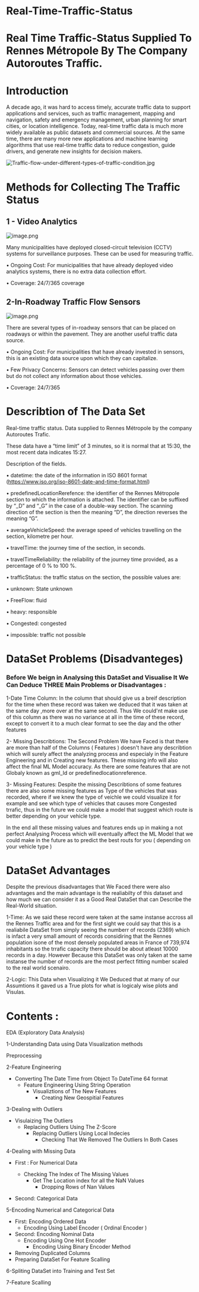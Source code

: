 # Real-Time-Traffic-Status
# Real Time Traffic-Status Supplied To Rennes Métropole By The Company Autoroutes Traffic.

#  Introduction

A decade ago, it was hard to access timely, accurate traffic data to support applications and services, such as traffic management, mapping and navigation, safety and emergency management, urban planning for smart cities, or location intelligence. Today, real-time traffic data is much more widely available as public datasets and commercial sources. At the same time, there are many more new applications and machine learning algorithms that use real-time traffic data to reduce congestion, guide drivers, and generate new insights for decision makers. 

![Traffic-flow-under-different-types-of-traffic-condition.jpg](card.jpg)

#  Methods for Collecting The Traffic Status

## 1 - Video Analytics 

![image.png](Video-Analytics_1_V1-3.png)

Many municipalities have deployed closed-circuit television (CCTV) systems for surveillance purposes. These can be used for measuring traffic.

•	Ongoing Cost: For municipalities that have already deployed video analytics systems, there is no extra data collection effort.

•	Coverage: 24/7/365 coverage

## 2-In-Roadway Traffic Flow Sensors

![image.png](attachment:image.png)

There are several types of in-roadway sensors that can be placed on roadways or within the pavement. They are another useful traffic data source.

•	Ongoing Cost: For municipalities that have already invested in sensors, this is an existing data source upon which they can capitalize.

•	Few Privacy Concerns: Sensors can detect vehicles passing over them but do not collect any information about those vehicles.

•	Coverage: 24/7/365

# Describtion of The Data Set

Real-time traffic status. Data supplied to Rennes Métropole by the company Autoroutes Trafic.

These data have a “time limit” of 3 minutes, so it is normal that at 15:30, the most recent data indicates 15:27.

Description of the fields.

•	datetime: the date of the information in ISO 8601 format (https://www.iso.org/iso-8601-date-and-time-format.html)

•	predefinedLocationRerefence: the identifier of the Rennes Métropole section to which the information is attached. The identifier can be suffixed by “_D” and “_G” in the case of a double-way section. The scanning direction of the section is then the meaning “D”, the direction reverses the meaning “G”.

•	averageVehicleSpeed: the average speed of vehicles travelling on the section, kilometre per hour.

•	travelTime: the journey time of the section, in seconds.

•	travelTimeReliability: the reliability of the journey time provided, as a percentage of 0 % to 100 %.

•	trafficStatus: the traffic status on the section, the possible values are:

•	unknown: State unknown

•	FreeFlow: fluid

•	heavy: responsible

•	Congested: congested

•	impossible: traffic not possible

# DataSet Problems (Disadvanteges)

### Before We beign in Analysing this DataSet and Visualise It We Can Deduce THREE Main Problems or Disadvantages :

1-Date Time Column: In the column that should give us a breif description for the time when these record was taken we deduced that it was taken at the same day ,more over at the same second. 
Thus We could'nt make use of this column as there was no variance at all in the time of these record, except to convert it to a much clear format to see the day and the other features

2- Missing Describtions: The Second Problem We have Faced is that there are more than half of the Columns ( Features ) doesn't have any describtion which will surely affect the analyzing process and especialy in the Feature Engineering and in Creating new features. These missing info will also affect the final ML Model accuracy. As there are some features that are not Globaly known as gml_Id or predefinedlocationreference.

3- Missing Features: Despite the missing Describtions of some features there are also some missing features as Type of the vehicles that was recorded, where if we knew the type of veichle we could visualize it for example and see which type of vehicles that causes more  Congested trrafic, thus in the future we could make a model that suggest which route is better depending on your vehicle type.

In the end all these missing values and features ends up in making a not perfect Analysing Process which will eventually affect the ML Model that we could make in the future as to predict the best routs for you ( depending on your vehicle type ) 

# DataSet Advantages

Despite the previous disadvantages that We Faced there were also advantages and the main advantage is the realiabilty of this dataset and how much we can consider it as a Good Real DataSet that can Describe the Real-World situation.

1-Time: As we said these record were taken at the same instanse accross all the Rennes Traffic area and for the first sight we could say that this is a realiabile DataSet from simply seeing the numberr of records (2369) which is infact a very small amount of records considiring that the Rennes population isone of the most densely populated areas in France of 739,974 inhabitants so the trrafic capacity there should be about atleast 10000 records in a day. However Because this DataSet was only taken at the same instanse the number of records are the most perfect fitting number scaled to the real world scenairo.

2-Logic: This Data when Visualizing it We Deduced that at many of our Assumtions it gaved us a True plots for what is logicaly wise plots and Visulas.  

#  Contents  :

  EDA (Exploratory Data Analysis)
  
1-Understanding Data using Data Visualization methods

  Preprocessing

2-Feature Engineering

   - Converting The Date Time from Object To DateTime 64 format
        - Feature Engineering Using String Operation
          - Visualiztions of The New Features
             - Creating New Geospitial Features
             

          
3-Dealing with Outliers

   - Visulaizing The Outliers
      - Replacing Outliers Using The Z-Score
        - Replacing Outliers Using Local Indecies
          - Checking That We Removed The Outliers In Both Cases

4-Dealing with Missing Data
    
   - First : For Numerical Data
      - Checking The Index of The Missing Values
        - Get The Location index for all the NaN Values
          - Dropping Rows of Nan Values
          
   - Second: Categorical Data

5-Encoding Numerical and Categorical Data
  
   - First: Encoding Ordered Data  
     - Encoding Using Label Encoder ( Ordinal Encoder )
   - Second: Encoding Nominal Data 
      - Encoding Using One Hot Encoder
        - Encoding Using Binary Encoder Method
   - Removing Duplicated Columns
   - Preparing DataSet For Feature Scalling

6-Spliting DataSet into Training and Test Set

7-Feature Scalling
